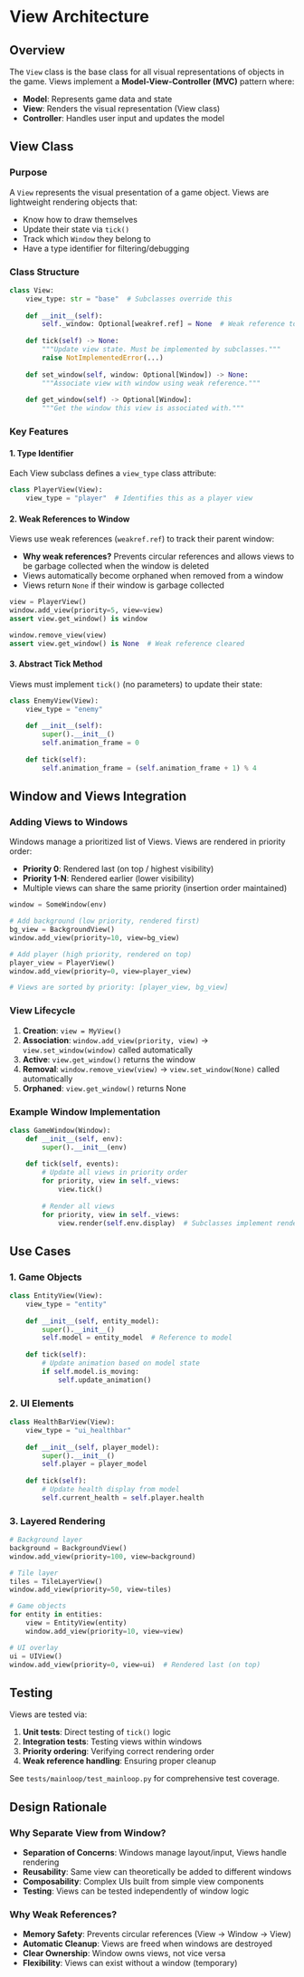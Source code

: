 # View Architecture

## Overview

The `View` class is the base class for all visual representations of objects in the game. Views implement a **Model-View-Controller (MVC)** pattern where:

- **Model**: Represents game data and state
- **View**: Renders the visual representation (View class)
- **Controller**: Handles user input and updates the model

## View Class

### Purpose

A `View` represents the visual presentation of a game object. Views are lightweight rendering objects that:
- Know how to draw themselves
- Update their state via `tick()`
- Track which `Window` they belong to
- Have a type identifier for filtering/debugging

### Class Structure

```python
class View:
    view_type: str = "base"  # Subclasses override this
    
    def __init__(self):
        self._window: Optional[weakref.ref] = None  # Weak reference to parent window
    
    def tick(self) -> None:
        """Update view state. Must be implemented by subclasses."""
        raise NotImplementedError(...)
    
    def set_window(self, window: Optional[Window]) -> None:
        """Associate view with window using weak reference."""
    
    def get_window(self) -> Optional[Window]:
        """Get the window this view is associated with."""
```

### Key Features

#### 1. **Type Identifier**
Each View subclass defines a `view_type` class attribute:
```python
class PlayerView(View):
    view_type = "player"  # Identifies this as a player view
```

#### 2. **Weak References to Window**
Views use weak references (`weakref.ref`) to track their parent window:
- **Why weak references?** Prevents circular references and allows views to be garbage collected when the window is deleted
- Views automatically become orphaned when removed from a window
- Views return `None` if their window is garbage collected

```python
view = PlayerView()
window.add_view(priority=5, view=view)
assert view.get_window() is window

window.remove_view(view)
assert view.get_window() is None  # Weak reference cleared
```

#### 3. **Abstract Tick Method**
Views must implement `tick()` (no parameters) to update their state:
```python
class EnemyView(View):
    view_type = "enemy"
    
    def __init__(self):
        super().__init__()
        self.animation_frame = 0
    
    def tick(self):
        self.animation_frame = (self.animation_frame + 1) % 4
```

## Window and Views Integration

### Adding Views to Windows

Windows manage a prioritized list of Views. Views are rendered in priority order:
- **Priority 0**: Rendered last (on top / highest visibility)
- **Priority 1-N**: Rendered earlier (lower visibility)
- Multiple views can share the same priority (insertion order maintained)

```python
window = SomeWindow(env)

# Add background (low priority, rendered first)
bg_view = BackgroundView()
window.add_view(priority=10, view=bg_view)

# Add player (high priority, rendered on top)
player_view = PlayerView()
window.add_view(priority=0, view=player_view)

# Views are sorted by priority: [player_view, bg_view]
```

### View Lifecycle

1. **Creation**: `view = MyView()`
2. **Association**: `window.add_view(priority, view)` → `view.set_window(window)` called automatically
3. **Active**: `view.get_window()` returns the window
4. **Removal**: `window.remove_view(view)` → `view.set_window(None)` called automatically
5. **Orphaned**: `view.get_window()` returns None

### Example Window Implementation

```python
class GameWindow(Window):
    def __init__(self, env):
        super().__init__(env)
    
    def tick(self, events):
        # Update all views in priority order
        for priority, view in self._views:
            view.tick()
        
        # Render all views
        for priority, view in self._views:
            view.render(self.env.display)  # Subclasses implement render
```

## Use Cases

### 1. Game Objects
```python
class EntityView(View):
    view_type = "entity"
    
    def __init__(self, entity_model):
        super().__init__()
        self.model = entity_model  # Reference to model
    
    def tick(self):
        # Update animation based on model state
        if self.model.is_moving:
            self.update_animation()
```

### 2. UI Elements
```python
class HealthBarView(View):
    view_type = "ui_healthbar"
    
    def __init__(self, player_model):
        super().__init__()
        self.player = player_model
    
    def tick(self):
        # Update health display from model
        self.current_health = self.player.health
```

### 3. Layered Rendering
```python
# Background layer
background = BackgroundView()
window.add_view(priority=100, view=background)

# Tile layer
tiles = TileLayerView()
window.add_view(priority=50, view=tiles)

# Game objects
for entity in entities:
    view = EntityView(entity)
    window.add_view(priority=10, view=view)

# UI overlay
ui = UIView()
window.add_view(priority=0, view=ui)  # Rendered last (on top)
```

## Testing

Views are tested via:
1. **Unit tests**: Direct testing of `tick()` logic
2. **Integration tests**: Testing views within windows
3. **Priority ordering**: Verifying correct rendering order
4. **Weak reference handling**: Ensuring proper cleanup

See `tests/mainloop/test_mainloop.py` for comprehensive test coverage.

## Design Rationale

### Why Separate View from Window?

- **Separation of Concerns**: Windows manage layout/input, Views handle rendering
- **Reusability**: Same view can theoretically be added to different windows
- **Composability**: Complex UIs built from simple view components
- **Testing**: Views can be tested independently of window logic

### Why Weak References?

- **Memory Safety**: Prevents circular references (View → Window → View)
- **Automatic Cleanup**: Views are freed when windows are destroyed
- **Clear Ownership**: Window owns views, not vice versa
- **Flexibility**: Views can exist without a window (temporary)


